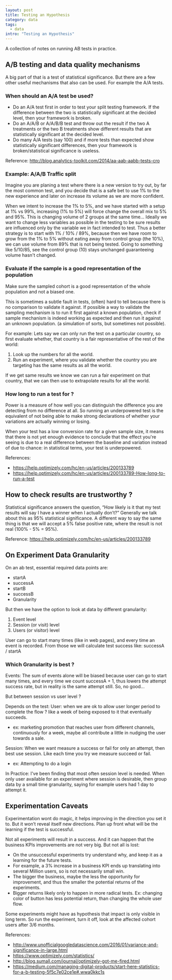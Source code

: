 ```yaml
---
layout: post
title: Testing an Hypothesis
category: data
tags:
  - data
intro: "Testing an Hypothesis"
---
```


A collection of notes on running AB tests in practice.


## A/B testing and data quality mechanisms

A big part of that is a test of statistical significance.
But there are a few other useful mechanisms that also can be used.
For example the A/A tests.


### When should an A/A test be used?

- Do an A/A test first in order to test your split testing framework. If the difference between the two is statistically significant at the decided level, then your framework is broken.
- Do an A/A/B or A/A/B/B test and throw out the result if the two A treatments or the two B treatments show different results that are statistically significant at the decided level.
- Do many A/A tests (say 100) and if more tests than expected show statistically significant differences, then your framework is broken/statistical significance is useless.

Reference: http://blog.analytics-toolkit.com/2014/aa-aab-aabb-tests-cro



### Example: A/A/B Traffic split

Imagine you are planing a test where there is a new version to try out, by far the most common test, and you decide that is a safe bet to use 1% to the new experience and later on increase its volume as we are more confident.

When we intent to increase the 1% to 5%, and we have started with a setup at 1% vs 99%, increasing (1% to 5%) will force change the overall mix to 5% and 95%. This is changing volume of 2 groups at the same time…
Ideally we want to change less variables as possible in the testing to be sure results are influenced only by the variable we in fact intended to test.
Thus a better strategy is to start with 1% / 10% / 89%, because then we have room to grow from the 1% to 5% without eating away from control group (the 10%), we can use volume from 89% that is not being tested.
Going to something like 5/10/85, see the control group (10) stays unchanged guaranteeing volume hasn't changed.



### Evaluate if the sample is a good representation of the population

Make sure the sampled cohort is a good representation of the whole population and not a biased one.

This is sometimes a subtle fault in tests, (often) hard to tell because there is no comparison to validate it against.
If possible a way to validate the sampling mechanism is to run it first against a known population, check if sample mechanism is indeed working as expected and then run it against an unknown population. (a simulation of sorts, but sometimes not possible).

For example: Lets say we can only run the test on a particular country, so first evaluate whether, that country is a fair representative of the rest of the world:
1. Look up the numbers for all the world.
2. Run an experiment, where you validate whether the country you are targeting has the same results as all the world.

If  we get same results we know we can run a fair experiment on that country, that we can then use to extrapolate results for all the world.

### How long to run a test for ?

Power is a measure of how well you can distinguish the difference you are detecting from no difference at all. So running an underpowered test is the equivalent of not being able to make strong declarations of whether your variations are actually winning or losing.

 When your test has a low conversion rate for a given sample size, it means that there is not yet enough evidence to conclude that the effect you're seeing is due to a real difference between the baseline and variation instead of due to chance: in statistical terms, your test is underpowered.

References:

- <https://help.optimizely.com/hc/en-us/articles/200133789> 
- <https://help.optimizely.com/hc/en-us/articles/200133789-How-long-to-run-a-test> 



## How to check results are trustworthy ?

Statistical significance answers the question, “How likely is it that my test results will say I have a winner when I actually don’t?” Generally we talk about this as 95% statistical significance. A different way to say the same thing is that we will accept a 5% false positive rate, where the result is not real (100% - 5% = 95%).


Reference: <https://help.optimizely.com/hc/en-us/articles/200133789>













## On Experiment Data Granularity

On an ab test, essential required data points are:
- startA
- successA 
- startB
- successB
- Granularity

But then we have the option to look at data by different granularity:

1. Event level
2. Session (or visit) level
3. Users (or visitor) level

User can go to start many times (like in web pages), and every time an event is recorded.
From those we will calculate test success like: successA / startA 


### Which Granularity is best ?

Events:
The sum of events alone will be biased because user can go to start many times, and every time we count successA + 1, thus lowers the attempt success rate, but in reality is the same attempt still.
So, no good...

But between session vs user level ?

Depends on the test:
User: when we are ok to allow user longer period to complete the flow ? like a week of being exposed to it that eventually succeeds.
- ex: marketing promotion that reaches user from different channels, continuously for a week, maybe all contribute a little in nudging the user towards a sale.

Session: When we want measure a success or fail for only an attempt, then best use session. Like each time you try we measure succeed or fail. 
- ex: Attempting to do a login

In Practice:
I've been finding that most often session level is needed.
When only user available for an experiment where session is desirable, then group data by a small time granularity, saying for example users had 1 day to attempt it.






## Experimentation Caveats

Experimentation wont do magic, it helps improving in the direction you set it to. But it won’t reveal itself new directions. Plan up front what will be the learning if the test is successful.

Not all experiments will result in a success. And it can happen that the business KPIs improvements are not very big. But not all is lost:
- On the unsuccessful experiments try understand why, and keep it as a learning for the future tests.
- For example, a 3% increase in a business KPI ends up translating into several Million users, so is not necessarily small win.
- The bigger the business, maybe the less the opportunity for improvement, and thus the smaller the potential returns of the experiments.
- Bigger returns likely only to happen in more radical tests. Ex: changing color of button has less potential return, than changing the whole user flow.

Some experiments might have as hypothesis that impact is only visible in long term. So run the experiment, turn it off, look at the affected cohort users after 3/6 months.


References:

- <http://www.unofficialgoogledatascience.com/2016/01/variance-and-significance-in-large.html> 
- <https://www.optimizely.com/statistics/>
- <http://blog.sumall.com/journal/optimizely-got-me-fired.html>
- <https://medium.com/managing-digital-products/start-here-statistics-for-a-b-testing-5f5c7e02ce1e#.wwa0kkc1s>